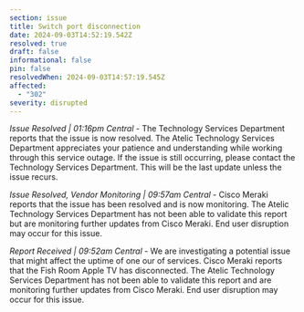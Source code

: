 ```yaml
---
section: issue
title: Switch port disconnection
date: 2024-09-03T14:52:19.542Z
resolved: true
draft: false
informational: false
pin: false
resolvedWhen: 2024-09-03T14:57:19.545Z
affected:
  - "302"
severity: disrupted
---
```

*Issue Resolved | 01:16pm Central* - The Technology Services Department reports that the issue is now resolved. The Atelic Technology Services Department appreciates your patience and understanding while working through this service outage. If the issue is still occurring, please contact the Technology Services Department. This will be the last update unless the issue recurs.

*Issue Resolved, Vendor Monitoring | 09:57am Central* - Cisco Meraki reports that the issue has been resolved and is now monitoring. The Atelic Technology Services Department has not been able to validate this report but are monitoring further updates from Cisco Meraki. End user disruption may occur for this issue.

*Report Received | 09:52am Central* - We are investigating a potential issue that might affect the uptime of one our of services. Cisco Meraki reports that the Fish Room Apple TV has disconnected. The Atelic Technology Services Department has not been able to validate this report and are monitoring further updates from Cisco Meraki. End user disruption may occur for this issue.